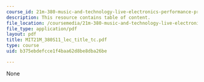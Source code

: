 ```yaml
---
course_id: 21m-380-music-and-technology-live-electronics-performance-practices-spring-2011
description: This resource contains table of content.
file_location: /coursemedia/21m-380-music-and-technology-live-electronics-performance-practices-spring-2011/b375ebdefcce1f4baa62d8be8dba26be_MIT21M_380S11_lec_title_tc.pdf
file_type: application/pdf
layout: pdf
title: MIT21M_380S11_lec_title_tc.pdf
type: course
uid: b375ebdefcce1f4baa62d8be8dba26be

---
```

None